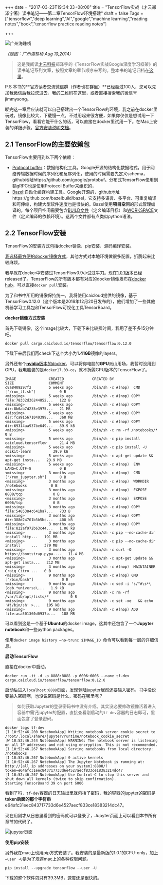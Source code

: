 +++
date = "2017-03-23T19:34:33+08:00"
title = "TensorFlow实战（才云郑泽宇著）读书笔记——第二章TensorFlow环境搭建"
draft = false
Tags = ["tensorflow","deep learning","AI","google","machine learning","reading notes","book","tensorflow practice reading notes"]

+++

![广州海珠桥](http://olz1di9xf.bkt.clouddn.com/20140810002.jpg)

*（题图：广州海珠桥 Aug 10,2014）*

> 这是我阅读[才云科技](caicloud.io)郑泽宇的《TensorFlow实战Google深度学习框架》的读书笔记系列文章，按照文章的章节顺序来写的。整本书的笔记归档在[这里](http://rootsongjc.github.io/tags/tensorflow-practice-reading-notes/)。

P.S 本书的**官方读者交流微信群（作者也在群里）**已经超过100人，您可以先加我微信后我拉您进去，我的二维码在[这里](rootsongjc.github.io/about)，或者直接搜索我的微信号jimmysong。

睇完这一章后应该就可以自己搭建出一个TensorFlow的环境，我之前在docker里玩过，镜像比较大，下载慢一点，不过用起来很方便，如果你仅仅是想试用一下TensorFlow，看看它能干什么的话，可以直接在docker里试用一下。在Mac上安装的详细步骤，[官方安装说明文档](https://www.tensorflow.org/install/install_mac)。

## 2.1 TensorFlow的主要依赖包

TensorFlow主要用到以下两个依赖：

- [Protocol buffer](https://developers.google.com/protocol-buffers/)：数据结构化工具。Google开源的结构化数据格式，用于网络传输数据时候的序列化和反序列化，使用的时候需要先定义schema，github地址https://github.com/google/protobuf。分布式TensorFlow使用到额gRPC也是使用Protocol Buffer来组织的，
- [Bazel](https://bazel.build/):自动化编译构建工具。Google开源的，github地址https://github.com/bazelbuild/bazel，它支持多语言、多平台、可重复编译和可伸缩，构建大型软件速度也是很快的。Bazel使用**项目空间**的形式管理编译的，每个项目空间需要包含[BUILD文件](https://github.com/tensorflow/tensorflow/blob/master/bower.BUILD)（定义编译目标）和[WORKSPACE](https://github.com/tensorflow/tensorflow/blob/master/WORKSPACE)文件（定义编译的依赖环境）。这两个文件都有点类似python语法。

## 2.2 TensorFlow安装

TensorFlow的安装方式包括docker镜像、pip安装、源码编译安装。

<u>我选择最方便的docker镜像方式</u>，其他方式对本地环境做很多配置，折腾起来比较麻烦。

我早就在docker中安装过TensorFlow0.9小试过牛刀。现在[1.0.1版本](https://github.com/tensorflow/tensorflow/releases)已经released了。TensorFlow的所有版本都有对应的docker镜像发布在[docker hub](https://hub.docker.com/r/tensorflow/tensorflow/tags/)，可以直接`docker pull`安装。

为了和书中所用的镜像保持统一，我将使用caicloud提供的镜像，基于TensorFlow0.12.0（这个版本是2016年12月20日发布的），他们增加了一些其他机器学习工具包和TensorFlow可视化工具TensorBoard。

**docker镜像方式安装**

首先下载镜像，这个image比较大，下载下来比较费时间，我用了差不多15分钟吧。

```shell
docker pull cargo.caicloud.io/tensorflow/tensorflow:0.12.0
```

下载下来后我们再check下这个大小为**1.41GB**镜像的layers。

另外还有个[**nvidia**版本的docker](https://github.com/NVIDIA/nvidia-docker)，可以将你电脑的**GPU**派山用场，我暂时没用到GPU，我电脑装的是`docker17.03-ce`，就不折腾GPU版本的TensorFlow了。

```
IMAGE               CREATED             CREATED BY                                      SIZE                COMMENT
c8a8409297f2        5 weeks ago         /bin/sh -c #(nop)  CMD ["/run_tf.sh"]           0 B                 
<missing>           5 weeks ago         /bin/sh -c #(nop) COPY file:78332d36244852...   122 B               
<missing>           5 weeks ago         /bin/sh -c #(nop) COPY dir:8b6ab7d235e3975...   21 MB               
<missing>           5 weeks ago         /bin/sh -c #(nop) COPY dir:fca915671040399...   360 MB              
<missing>           5 weeks ago         /bin/sh -c #(nop) COPY dir:69314aa937be649...   89.9 kB             
<missing>           5 weeks ago         /bin/sh -c rm -rf /notebooks/*                  0 B                 
<missing>           5 weeks ago         /bin/sh -c pip install caicloud.tensorflow      21.4 MB             
<missing>           5 weeks ago         /bin/sh -c pip install -U scikit-learn          39.9 kB             
<missing>           5 weeks ago         /bin/sh -c apt-get update && apt-get insta...   23.9 MB             
<missing>           5 weeks ago         /bin/sh -c #(nop)  ENV LANG=C.UTF-8             0 B                 
<missing>           3 months ago        /bin/sh -c #(nop)  CMD ["/run_jupyter.sh"]      0 B                 
<missing>           3 months ago        /bin/sh -c #(nop)  WORKDIR /notebooks           0 B                 
<missing>           3 months ago        /bin/sh -c #(nop)  EXPOSE 8888/tcp              0 B                 
<missing>           3 months ago        /bin/sh -c #(nop)  EXPOSE 6006/tcp              0 B                 
<missing>           3 months ago        /bin/sh -c #(nop) COPY file:5485384c641ba7...   733 B               
<missing>           3 months ago        /bin/sh -c #(nop) COPY dir:388d24701b3b5bc...   400 kB              
<missing>           3 months ago        /bin/sh -c #(nop) COPY file:822af972b63c44...   1.06 kB             
<missing>           3 months ago        /bin/sh -c pip --no-cache-dir install http...   191 MB              
<missing>           3 months ago        /bin/sh -c pip --no-cache-dir install     ...   379 MB              
<missing>           3 months ago        /bin/sh -c curl -O https://bootstrap.pypa....   11.4 MB             
<missing>           3 months ago        /bin/sh -c apt-get update && apt-get insta...   212 MB              
<missing>           3 months ago        /bin/sh -c #(nop)  MAINTAINER Craig Citro ...   0 B                 
<missing>           9 months ago        /bin/sh -c #(nop) CMD ["/bin/bash"]             0 B                 
<missing>           9 months ago        /bin/sh -c sed -i 's/^#\s*\(deb.*universe\...   1.9 kB              
<missing>           9 months ago        /bin/sh -c rm -rf /var/lib/apt/lists/*          0 B                 
<missing>           9 months ago        /bin/sh -c set -xe   && echo '#!/bin/sh' >...   195 kB              
<missing>           9 months ago        /bin/sh -c #(nop) ADD file:aca501360d0937b...   188 MB 
```

可以看到这是一个基于**Ubuntu**的docker image，这其中还包含了一个**Jupyter notebook**和一些python packages。

使用`docker image history —no-trunc $IMAGE_ID `命令可以看到每一层的详细信息。

**启动TensorFlow**

直接在docker中启动。

```Shell
docker run -it -d -p 8888:8888 -p 6006:6006 --name tf-dev cargo.caicloud.io/tensorflow/tensorflow:0.12.0 
```

启动后进入`localhost:8888`页面，发现登陆jupyter居然还要输入密码，书中没说要输入密码啊，也没说密码是什么，密码在哪里呢？

> 如何获取Jupyter的登录密码书中没有介绍。其实没必要修改镜像活着进入容器中需钙jupyter的配置，直接查看刚启动的`tf-dev`容器的日志即可，里面包含了登录密码。

```
docker logs tf-dev
[I 10:52:46.200 NotebookApp] Writing notebook server cookie secret to /root/.local/share/jupyter/runtime/notebook_cookie_secret
[W 10:52:46.244 NotebookApp] WARNING: The notebook server is listening on all IP addresses and not using encryption. This is not recommended.
[I 10:52:46.267 NotebookApp] Serving notebooks from local directory: /notebooks
[I 10:52:46.267 NotebookApp] 0 active kernels 
[I 10:52:46.267 NotebookApp] The Jupyter Notebook is running at: http://[all ip addresses on your system]:8888/?token=e64afc31eec843717733d6e4527aecf833ce18383214dc47
[I 10:52:46.267 NotebookApp] Use Control-C to stop this server and shut down all kernels (twice to skip confirmation).
Starting TensorBoard 39 on port 6006
```

看到了吗，`tf-dev`容器的日志输出里就包括了密码，我的容器的jupyter的密码是**token后面的那个字符串**e64afc31eec843717733d6e4527aecf833ce18383214dc47。

现在用刚才从日志里看到的密码就可以登录了，Jupyter页面上可以看到本书所有章节的代码了。

![jupyter页面](http://olz1di9xf.bkt.clouddn.com/tensorflow-practice-chapter2-jupyter-web.jpg)

**使用pip安装**

另外我在mac上也用pip方式安装了。我安装的是最新版的1.0.1的CPU-only，加上`—user -U`是为了规避mac上的各种权限问题。

```shell
pip install --upgrade tensorflow --user -U
```

下载的整个软件包只有39.3MB，速度还是很快的。